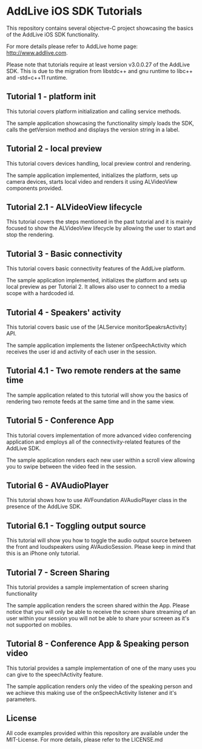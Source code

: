 # AddLive iOS SDK Tutorials

This repository contains several objectve-C project showcasing the basics
of the AddLive iOS SDK functionality.

For more details please refer to AddLive home page: http://www.addlive.com.

Please note that tutorials require at least version v3.0.0.27 of the AddLive
SDK. This is due to the migration from libstdc++ and gnu runtime to
libc++ and -std=c++11 runtime.

## Tutorial 1 - platform init

This tutorial covers platform initialization and calling service methods.

The sample application showcasing the functionality simply loads the SDK, calls
the getVersion method and displays the version string in a label.

## Tutorial 2 - local preview

This tutorial covers devices handling, local preview control and rendering.

The sample application implemented, initializes the platform, sets up camera
devices, starts local video and renders it using ALVideoView components
provided.

## Tutorial 2.1 - ALVideoView lifecycle

This tutorial covers the steps mentioned in the past tutorial and it is mainly
focused to show the ALVideoView lifecycle by allowing the user to start and stop
the rendering.

## Tutorial 3 - Basic connectivity

This tutorial covers basic connectivity features of the AddLive platform.

The sample application implemented, initializes the platform and sets up local
preview as per Tutorial 2. It allows also user to connect to a media scope with
a hardcoded id.

## Tutorial 4 - Speakers' activity

This tutorial covers basic use of the [ALService monitorSpeakrsActivity] API.

The sample application implements the listener onSpeechActivity which receives
the user id and activity of each user in the session.

## Tutorial 4.1 - Two remote renders at the same time

The sample application related to this tutorial will show you the basics of
rendering two remote feeds at the same time and in the same view.

## Tutorial 5 - Conference App

This tutorial covers implementation of more advanced video conferencing
application and employs all of the connectivity-related features of the
AddLive SDK.

The sample application renders each new user within a scroll view allowing you
to swipe between the video feed in the session.

## Tutorial 6 - AVAudioPlayer

This tutorial shows how to use AVFoundation AVAudioPlayer class in the presence
of the AddLive SDK.

## Tutorial 6.1 - Toggling output source

This tutorial will show you how to toggle the audio output source between the
front and loudspeakers using AVAudioSession. Please keep in mind that this is
an iPhone only tutorial.

## Tutorial 7 - Screen Sharing

This tutorial provides a sample implementation of screen sharing functionality

The sample application renders the screen shared within the App. Please notice
that you will only be able to receive the screen share streaming of an user
within your session you will not be able to share your screeen as it's not
supported on mobiles.

## Tutorial 8 - Conference App & Speaking person video

This tutorial provides a sample implementation of one of the many uses you can
give to the speechActivity feature.

The sample application renders only the video of the speaking person and we
achieve this making use of the onSpeechActivity listener and it's parameters.

## License

All code examples provided within this repository are available under the
MIT-License. For more details, please refer to the LICENSE.md
